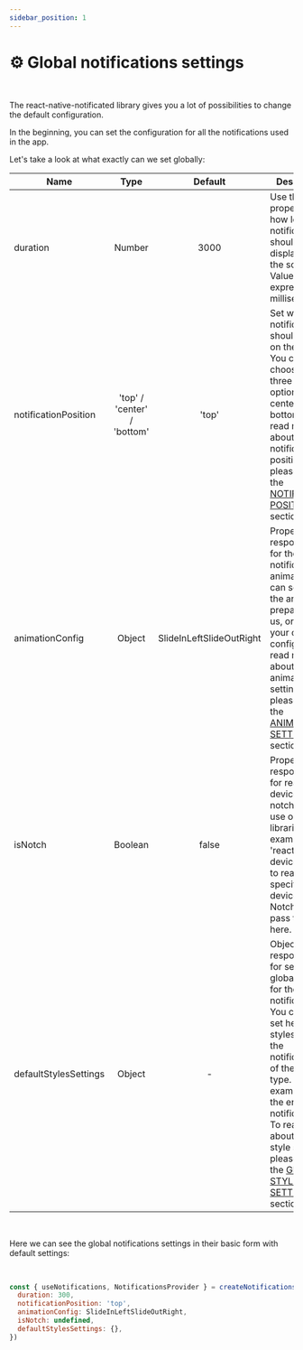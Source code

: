 ```yaml
---
sidebar_position: 1
---
```


# ⚙️ Global notifications settings

<br/>

The react-native-notificated library gives you a lot of possibilities to change the default configuration.

In the beginning, you can set the configuration for all the notifications used in the app.

Let's take a look at what exactly can we set globally:

| Name                                | Type                        | Default                  | Description                                                                                                                                                            |
| ----------------------------------- | :-------------------------: | :----------------------: | ---------------------------------------------------------------------------------------------------------------------------------------------------------------------- |
| duration                            | Number                      | 3000                     | Use this property to set how long the notifications should be displayed on the screen. Value expressed in milliseconds
| notificationPosition                | 'top' / 'center' / 'bottom' | 'top'                    | Set where the notifications should appear on the screen. You can choose one of three default options: top / center / bottom. To read more about the notification position please go to the [NOTIFICATION POSITION](../default-variants-config/position) section.
| animationConfig                     | Object                      | SlideInLeftSlideOutRight | Property responsible for the notification animation. You can set one of the animations prepared by us, or make your own config. To read more about the animation settings please go to the [ANIMATIONS SETTINGS](../animations/changing-transitions) section.
| isNotch                             | Boolean                     | false                    | Property responsible for read if the device has notch. You can use one of the libraries (for example 'react-native-device-info') to read if the specific device has Notch and pass the value here.
| defaultStylesSettings               | Object                      | -                        | Object responsible for setting global styles for the notifications. You can also set here styles, for all the notifications of the specific type. For example for the error notifications. To read more about global style settings please go to the [GLOBAL STYLES SETTINGS](../default-variants-config/global-config) section.

<br/>

Here we can see the global notifications settings in their basic form with default settings: <br/>

<br/>

```jsx
const { useNotifications, NotificationsProvider } = createNotifications({
  duration: 300,
  notificationPosition: 'top',
  animationConfig: SlideInLeftSlideOutRight,
  isNotch: undefined,
  defaultStylesSettings: {},
})
```
